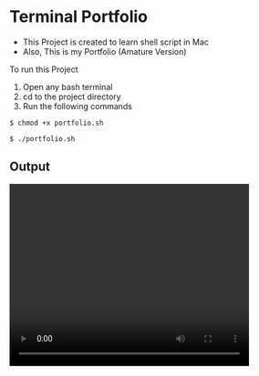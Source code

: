 # Terminal Portfolio

- This Project is created to learn shell script in Mac
- Also, This is my Portfolio (Amature Version)

To run this Project
1. Open any bash terminal
2. cd to the project directory
3. Run the following commands

```
$ chmod +x portfolio.sh

$ ./portfolio.sh
```

## Output
<video src="./Output.mp4" width="420" height="320" controls></video>